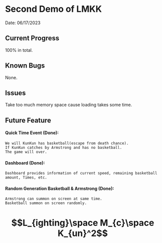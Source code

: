 # Second Demo of LMKK
  Date: 06/17/2023

## Current Progress
  100% in total.

## Known Bugs
  None.

## Issues
  Take too much memory space cause loading takes some time.

## Future Feature
  #### Quick Time Event (Done): 
    We will KunKun has basketball(escape from death chance).
    If KunKun catches by Armstrong and has no basketball.
    The game will over.
  #### Dashboard (Done):
    Dashboard provides information of current speed, remaining basketball amount, Times, etc.
  #### Random Generation Basketball & Armstrong (Done):
    Armstrong can summon on screen at same time.
    Basketball summon on screen randomly.

# $$L_{ighting}\space M_{c}\space K_{un}^2$$


